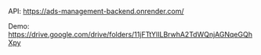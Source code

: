 API: https://ads-management-backend.onrender.com/

Demo: https://drive.google.com/drive/folders/11jFTtYlILBrwhA2TdWQnjAGNqeGQhXpy
